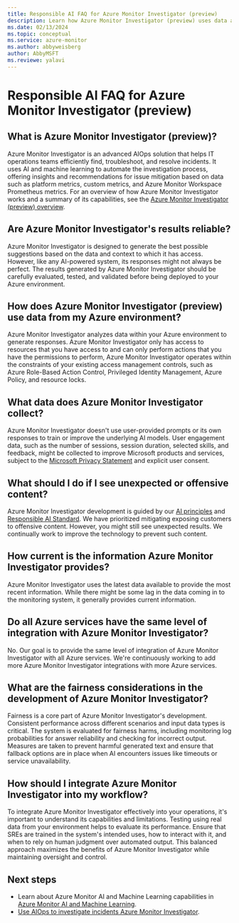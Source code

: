 ```yaml
---
title: Responsible AI FAQ for Azure Monitor Investigator (preview)
description: Learn how Azure Monitor Investigator (preview) uses data and what to expect.
ms.date: 02/13/2024
ms.topic: conceptual
ms.service: azure-monitor
ms.author: abbyweisberg
author: AbbyMSFT
ms.reviewe: yalavi
---
```


# Responsible AI FAQ for Azure Monitor Investigator (preview)

## What is Azure Monitor Investigator (preview)?

Azure Monitor Investigator is an advanced AIOps solution that helps IT operations teams efficiently find, troubleshoot, and resolve incidents. It uses AI and machine learning to automate the investigation process, offering insights and recommendations for issue mitigation based on data such as platform metrics, custom metrics, and Azure Monitor Workspace Prometheus metrics. For an overview of how Azure Monitor Investigator works and a summary of its capabilities, see the [Azure Monitor Investigator (preview) overview](investigator-overview.md).

## Are Azure Monitor Investigator's results reliable?

Azure Monitor Investigator is designed to generate the best possible suggestions based on the data and context to which it has access. However, like any AI-powered system, its responses might not always be perfect. The results generated by Azure Monitor Investigator should be carefully evaluated, tested, and validated before being deployed to your Azure environment.

## How does Azure Monitor Investigator (preview) use data from my Azure environment?

Azure Monitor Investigator analyzes data within your Azure environment to generate responses. Azure Monitor Investigator only has access to resources that you have access to and can only perform actions that you have the permissions to perform, Azure Monitor Investigator operates within the constraints of your existing access management controls, such as Azure Role-Based Action Control, Privileged Identity Management, Azure Policy, and resource locks.

## What data does Azure Monitor Investigator collect?

Azure Monitor Investigator doesn't use user-provided prompts or its own responses to train or improve the underlying AI models. User engagement data, such as the number of sessions, session duration, selected skills, and feedback, might be collected to improve Microsoft products and services, subject to the [Microsoft Privacy Statement](https://privacy.microsoft.com/en-us/privacystatement) and explicit user consent.

## What should I do if I see unexpected or offensive content?

Azure Monitor Investigator development is guided by our [AI principles](https://www.microsoft.com/ai/principles-and-approach) and [Responsible AI Standard](https://aka.ms/RAIStandardPDF). We have prioritized mitigating exposing customers to offensive content. However, you might still see unexpected results. We continually work to improve the technology to prevent such content.

## How current is the information Azure Monitor Investigator provides?

Azure Monitor Investigator uses the latest data available to provide the most recent information. While there might be some lag in the data coming in to the monitoring system, it generally provides current information.

## Do all Azure services have the same level of integration with Azure Monitor Investigator?

No. Our goal is to provide the same level of integration of Azure Monitor Investigator with all Azure services. We're continuously working to add more Azure Monitor Investigator integrations with more Azure services.

## What are the fairness considerations in the development of Azure Monitor Investigator?

Fairness is a core part of Azure Monitor Investigator's development. Consistent performance across different scenarios and input data types is critical. The system is evaluated for fairness harms, including monitoring log probabilities for answer reliability and checking for incorrect output. Measures are taken to prevent harmful generated text and ensure that fallback options are in place when AI encounters issues like timeouts or service unavailability.

## How should I integrate Azure Monitor Investigator into my workflow?

To integrate Azure Monitor Investigator effectively into your operations, it's important to understand its capabilities and limitations. Testing using real data from your environment helps to evaluate its performance. Ensure that SREs are trained in the system's intended uses, how to interact with it, and when to rely on human judgment over automated output. This balanced approach maximizes the benefits of Azure Monitor Investigator while maintaining oversight and control.

## Next steps

- Learn about Azure Monitor AI and Machine Learning capabilities in [Azure Monitor AI and Machine Learning](../logs/aiops-machine-learning.md).
- [Use AIOps to investigate incidents Azure Monitor Investigator](investigate-alert-instance.md).

